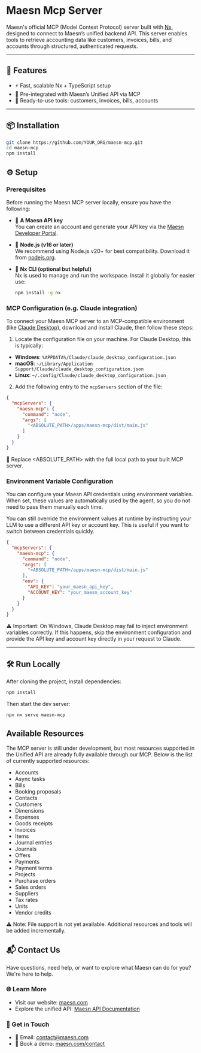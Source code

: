 # Maesn Mcp Server

Maesn's official MCP (Model Context Protocol) server built with [Nx](https://nx.dev), designed to connect to Maesn’s unified backend API. This server enables tools to retrieve accounting data like customers, invoices, bills, and accounts through structured, authenticated requests.

---

## 🚀 Features

- ⚡ Fast, scalable Nx + TypeScript setup
- 🧰 Pre-integrated with Maesn’s Unified API via MCP
- 🧪 Ready-to-use tools: customers, invoices, bills, accounts

---

## 📦 Installation
```bash
git clone https://github.com/YOUR_ORG/maesn-mcp.git
cd maesn-mcp
npm install
```

## ⚙️ Setup

### Prerequisites

Before running the Maesn MCP server locally, ensure you have the following:

- 🔐 **A Maesn API key**  
  You can create an account and generate your API key via the [Maesn Developer Portal](https://app.maesn.dev/signin?book_demo_source_page=%2Fcontact).
- 🧱 **Node.js (v16 or later)**  
  We recommend using Node.js v20+ for best compatibility. Download it from [nodejs.org](https://nodejs.org/).
- 🧰 **Nx CLI (optional but helpful)**  
  Nx is used to manage and run the workspace. Install it globally for easier use:

  ```bash
  npm install -g nx
  ```

### MCP Configuration (e.g. Claude integration)

To connect your Maesn MCP server to an MCP-compatible environment (like [Claude Desktop](https://www.anthropic.com/index/claude-desktop)), download and install Claude, then follow these steps:

1. Locate the configuration file on your machine. For Claude Desktop, this is typically:
  - **Windows**: `%APPDATA%/Claude/claude_desktop_configuration.json`
  - **macOS**: `~/Library/Application Support/Claude/claude_desktop_configuration.json`
  - **Linux**: `~/.config/Claude/claude_desktop_configuration.json`

2. Add the following entry to the `mcpServers` section of the file:

```json
{
  "mcpServers": {
    "maesn-mcp": {
      "command": "node",
      "args": [
        "<ABSOLUTE_PATH>/apps/maesn-mcp/dist/main.js"
      ]
    }
  }
}
```

🔁 Replace <ABSOLUTE_PATH> with the full local path to your built MCP server.



### Environment Variable Configuration
You can configure your Maesn API credentials using environment variables.
When set, these values are automatically used by the agent, so you do not need to pass them manually each time.

You can still override the environment values at runtime by instructing your LLM to use a different API key or account key. This is useful if you want to switch between credentials quickly.

```json
{
  "mcpServers": {
    "maesn-mcp": {
      "command": "node",
      "args": [
        "<ABSOLUTE_PATH>/apps/maesn-mcp/dist/main.js"
      ],
      "env": {
        "API_KEY": "your_maesn_api_key",
        "ACCOUNT_KEY": "your_maesn_account_key"
      }
    }
  }
}
```
⚠️ Important: On Windows, Claude Desktop may fail to inject environment variables correctly. If this happens, skip the environment configuration and provide the API key and account key directly  in your request to Claude.

---


## 🛠 Run Locally

After cloning the project, install dependencies:
```bash
npm install
```

Then start the dev server:

```bash
npx nx serve maesn-mcp
```

## Available Resources

The MCP server is still under development, but most resources supported in the Unified API are already fully available through our MCP.
Below is the list of currently supported resources:

- Accounts
- Async tasks
- Bills
- Booking proposals
- Contacts
- Customers
- Dimensions
- Expenses
- Goods receipts
- Invoices
- Items
- Journal entries
- Journals
- Offers
- Payments
- Payment terms
- Projects
- Purchase orders
- Sales orders
- Suppliers
- Tax rates
- Units
- Vendor credits

⚠️ Note: File support is not yet available. Additional resources and tools will be added incrementally.

## 📬 Contact Us

Have questions, need help, or want to explore what Maesn can do for you? We're here to help.

### 🌐 Learn More
- Visit our website: [maesn.com](https://www.maesn.com)
- Explore the unified API: [Maesn API Documentation](https://docs.maesn.com)

### 🤝 Get in Touch
- 📧 Email: [contact@maesn.com](mailto:contact@maesn.com)
- 💬 Book a demo: [maesn.com/contact](https://www.maesn.com/contact?book_demo_source_page=%2F)
